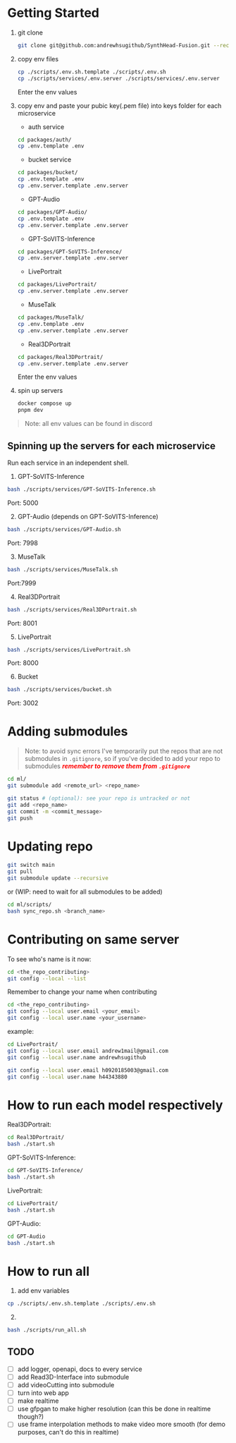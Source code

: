 ﻿# Getting Started

1. git clone

   ```bash
   git clone git@github.com:andrewhsugithub/SynthHead-Fusion.git --recursive
   ```

2. copy env files

   ```bash
   cp ./scripts/.env.sh.template ./scripts/.env.sh
   cp ./scripts/services/.env.server ./scripts/services/.env.server
   ```

   Enter the env values

3. copy env and paste your pubic key(.pem file) into keys folder for each microservice

   - auth service

   ```bash
   cd packages/auth/
   cp .env.template .env
   ```

   - bucket service

   ```bash
   cd packages/bucket/
   cp .env.template .env
   cp .env.server.template .env.server
   ```

   - GPT-Audio

   ```bash
   cd packages/GPT-Audio/
   cp .env.template .env
   cp .env.server.template .env.server
   ```

   - GPT-SoVITS-Inference

   ```bash
   cd packages/GPT-SoVITS-Inference/
   cp .env.server.template .env.server
   ```

   - LivePortrait

   ```bash
   cd packages/LivePortrait/
   cp .env.server.template .env.server
   ```

   - MuseTalk

   ```bash
   cd packages/MuseTalk/
   cp .env.template .env
   cp .env.server.template .env.server
   ```

   - Real3DPortrait

   ```bash
   cd packages/Real3DPortrait/
   cp .env.server.template .env.server
   ```

   Enter the env values

4. spin up servers

   ```bash
   docker compose up
   pnpm dev
   ```

> Note: all env values can be found in discord

## Spinning up the servers for each microservice

Run each service in an independent shell.

1. GPT-SoVITS-Inference

```bash
bash ./scripts/services/GPT-SoVITS-Inference.sh
```

Port: 5000

2. GPT-Audio (depends on GPT-SoVITS-Inference)

```bash
bash ./scripts/services/GPT-Audio.sh
```

Port: 7998

3. MuseTalk

```bash
bash ./scripts/services/MuseTalk.sh
```

Port:7999

4. Real3DPortrait

```bash
bash ./scripts/services/Real3DPortrait.sh
```

Port: 8001

5. LivePortrait

```bash
bash ./scripts/services/LivePortrait.sh
```

Port: 8000

6. Bucket

```bash
bash ./scripts/services/bucket.sh
```

Port: 3002

# Adding submodules

> Note: to avoid sync errors I've temporarily put the repos that are not submodules in `.gitignore`, so if you've decided to add your repo to submodules <span style="color:red">**_remember to remove them from `.gitignore`_**</span>

```bash
cd ml/
git submodule add <remote_url> <repo_name>

git status # (optional): see your repo is untracked or not
git add <repo_name>
git commit -m <commit_message>
git push
```

# Updating repo

```bash
git switch main
git pull
git submodule update --recursive
```

or (WIP: need to wait for all submodules to be added)

```bash
cd ml/scripts/
bash sync_repo.sh <branch_name>
```

# Contributing on same server

To see who's name is it now:

```bash
cd <the_repo_contributing>
git config --local --list
```

Remember to change your name when contributing

```bash
cd <the_repo_contributing>
git config --local user.email <your_email>
git config --local user.name <your_username>
```

example:

```bash
cd LivePortrait/
git config --local user.email andrew1mail@gmail.com
git config --local user.name andrewhsugithub

git config --local user.email h0920185003@gmail.com
git config --local user.name h44343880
```

# How to run each model respectively

Real3DPortrait:

```bash
cd Real3DPortrait/
bash ./start.sh
```

GPT-SoVITS-Inference:

```bash
cd GPT-SoVITS-Inference/
bash ./start.sh
```

LivePortrait:

```bash
cd LivePortrait/
bash ./start.sh
```

GPT-Audio:

```bash
cd GPT-Audio
bash ./start.sh
```

# How to run all

1. add env variables

```bash
cp ./scripts/.env.sh.template ./scripts/.env.sh
```

2.

```bash
bash ./scripts/run_all.sh
```

## TODO

- [ ] add logger, openapi, docs to every service
- [ ] add Read3D-Interface into submodule
- [ ] add videoCutting into submodule
- [ ] turn into web app
- [ ] make realtime
- [ ] use gfpgan to make higher resolution (can this be done in realtime though?)
- [ ] use frame interpolation methods to make video more smooth (for demo purposes, can't do this in realtime)
